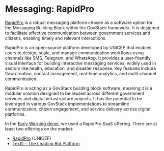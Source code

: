 # Messaging: RapidPro

[RapidPro](https://home.rapidpro.io/) is a robust messaging platform chosen as a software option for the Messaging Building Block within the GovStack framework. It is designed to facilitate effective communication between government services and citizens, enabling timely and relevant interactions.

RapidPro is an open-source platform developed by UNICEF that enables users to design, scale, and manage communication workflows using channels like SMS, Telegram, and WhatsApp. It provides a user-friendly, visual interface for building interactive messaging services, widely used in sectors like health, education, and disaster response. Key features include flow creation, contact management, real-time analytics, and multi-channel communication.

RapidPro is acting as a GovStack building block software, meaning it is a modular solution designed to be reused across different government services and digital infrastructure projects. It has the potential to be leveraged in various GovStack implementations to streamline communication, citizen engagement, and service delivery across digital platforms.

In the [Early Warning demo](../../access-demos/early-warning-tech-demo/), we used a RapidPro SaaS offering. There are at least two offerings on the market:

* [RapidPro](https://app.rapidpro.io/) (UNICEF)
* [TextIt - The Leading Bot Platform](https://textit.com/)
